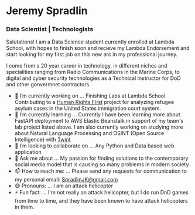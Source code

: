 # Jeremy Spradlin 

### Data Scientist | Technologists

Salutations!  I am a Data Science student currently enrolled at Lambda School, with hopes to finish soon and recieve my Lambda Endorsement and start looking for my first job on this new arc in my professional journey.  

I come from a 20 year career in technology, in different niches and specialities ranging from Radio Communications in the Marine Corps, to digital and cyber security technologies as a Technical Instructor for DoD and other gonvermnet contractors.

- 🔭 I’m currently working on ...  Finishing Labs at Lambda School.  Contributing to a [Human Rights First](https://github.com/JeremySpradlin/Lambda-School-Labs-human-rights-first-asylum-ds-a) project for analyzing refugee asylum cases in the United States immigration court system.
- 🌱 I’m currently learning ... Currently I have been learning more about FastAPI deployment to AWS Elastic Beanstalk in support of my team's lab project listed above.  I am also currently working on studying more about Natural Language Processing and OSINT (Open Source Intelligence) with [Twint](https://github.com/twintproject/twint)
- 👯 I’m looking to collaborate on ...  Any Python and Data based web application
- 💬 Ask me about ... My passion for finding solutions to the contemporary social media model that is causing so many problems in modern society.
- 📫 How to reach me: ...  Please send any requests for communication to my personal email: SpradlinJK@gmail.com
- 😄 Pronouns: ...  I am an attack helicopter
- ⚡ Fun fact: ...  I'm not really an attack helicopter, but I do run DnD games from time to time, and they have been known to have attack helicopters in them.

